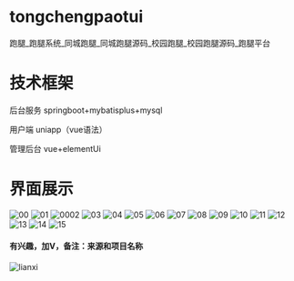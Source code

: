 # tongchengpaotui

跑腿_跑腿系统_同城跑腿_同城跑腿源码_校园跑腿_校园跑腿源码_跑腿平台

# 技术框架

后台服务 springboot+mybatisplus+mysql

用户端 uniapp（vue语法）

管理后台 vue+elementUi

# 界面展示

![00](https://github.com/user-attachments/assets/022796a9-5e43-4e1a-84ea-07c812a73e74)
![01](https://github.com/user-attachments/assets/e7d449f0-4f5c-44e7-9cc8-0dff00512087)
![0002](https://github.com/user-attachments/assets/11412ebf-bff9-43f2-be26-5c2893883c2c)
![03](https://github.com/user-attachments/assets/e3c9434d-ebb6-429f-8f62-0db3bae016a8)
![04](https://github.com/user-attachments/assets/f42b83c3-8279-4cda-a207-9087e969f529)
![05](https://github.com/user-attachments/assets/68326fd3-d2d3-4845-a8a5-6745f327b638)
![06](https://github.com/user-attachments/assets/315b1766-bbb0-4b37-acad-b64f9fab98bf)
![07](https://github.com/user-attachments/assets/cb0f6822-04ca-426d-8414-5b6606ecb23d)
![08](https://github.com/user-attachments/assets/a9f22a97-1269-4b01-b5b1-6c40c670659d)
![09](https://github.com/user-attachments/assets/de6cd8b6-1449-4ce1-b87f-ce6d7a9f266a)
![10](https://github.com/user-attachments/assets/09e9e496-cfec-4f1e-a534-09dd221a1466)
![11](https://github.com/user-attachments/assets/cb71640b-6391-4fad-a2f3-d4d3cc7c1f72)
![12](https://github.com/user-attachments/assets/b1dd7296-b024-4c5b-b5a5-5b5760209ed4)
![13](https://github.com/user-attachments/assets/868e53c3-16ce-4e95-b940-b5ddc8b0c544)
![14](https://github.com/user-attachments/assets/eec84558-3314-47b3-95f1-a9e47fc63eb8)
![15](https://github.com/user-attachments/assets/511d0dde-95b3-4857-a6d6-08b747fdd9ca)

#### 有兴趣，加V，备注：来源和项目名称

![lianxi](https://github.com/user-attachments/assets/e3f258e4-c37e-483e-bfa8-b0a28403bc1d)


















